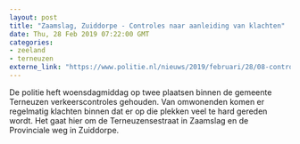 ```yaml
---
layout: post
title: "Zaamslag, Zuiddorpe - Controles naar aanleiding van klachten"
date: Thu, 28 Feb 2019 07:22:00 GMT
categories: 
- zeeland 
- terneuzen 
externe_link: "https://www.politie.nl/nieuws/2019/februari/28/08-controles-naar-aanleiding-van-klachten.html"
---
```


De politie heft woensdagmiddag op twee plaatsen binnen de gemeente Terneuzen verkeerscontroles gehouden. Van omwonenden komen er regelmatig klachten binnen dat er op die plekken veel te hard gereden wordt. Het gaat hier om de Terneuzensestraat in Zaamslag en de Provinciale weg in Zuiddorpe.

